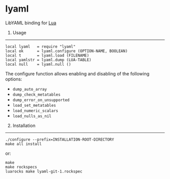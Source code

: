 lyaml
=====

LibYAML binding for [Lua](http://www.lua.org)

1. Usage
--------

    local lyaml   = require "lyaml"
    local ok      = lyaml.configure (OPTION-NAME, BOOLEAN)
    local t       = lyaml.load (FILENAME)
    local yamlstr = lyaml.dump (LUA-TABLE)
    local null    = lyaml.null ()

The configure function allows enabling and disabling of the following
options:    

 * `dump_auto_array`
 * `dump_check_metatables`
 * `dump_error_on_unsupported`
 * `load_set_metatables`
 * `load_numeric_scalars`
 * `load_nulls_as_nil`


2. Installation
---------------

    ./configure --prefix=INSTALLATION-ROOT-DIRECTORY
    make all install

or:

    make
    make rockspecs
    luarocks make lyaml-git-1.rockspec
